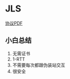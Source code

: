 # JLS

[协议PDF](https://github.com/JimmyHuang454/JLS/blob/master/pdf/thuthesis-example.pdf)

## 小白总结
1. 无需证书
2. 1-RTT
3. 不需要每次都跟伪装站交互
4. 很安全
